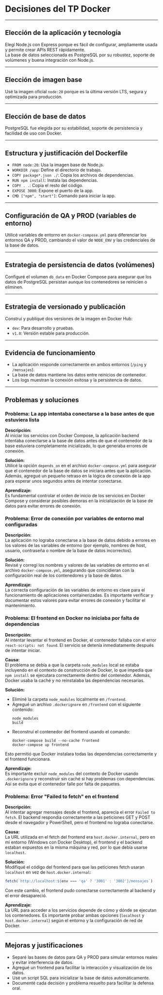 # Decisiones del TP Docker

---

## Elección de la aplicación y tecnología

Elegí Node.js con Express porque es fácil de configurar, ampliamente usada y permite crear APIs REST rápidamente.  
La base de datos seleccionada es PostgreSQL por su robustez, soporte de volúmenes y buena integración con Node.js.

---

## Elección de imagen base

Usé la imagen oficial `node:20` porque es la última versión LTS, segura y optimizada para producción.

---

## Elección de base de datos

PostgreSQL fue elegida por su estabilidad, soporte de persistencia y facilidad de uso con Docker.

---

## Estructura y justificación del Dockerfile

- `FROM node:20`: Usa la imagen base de Node.js.
- `WORKDIR /app`: Define el directorio de trabajo.
- `COPY package*.json ./`: Copia los archivos de dependencias.
- `RUN npm install`: Instala las dependencias.
- `COPY . .`: Copia el resto del código.
- `EXPOSE 3000`: Expone el puerto de la app.
- `CMD ["npm", "start"]`: Comando para iniciar la app.

---

## Configuración de QA y PROD (variables de entorno)

Utilicé variables de entorno en `docker-compose.yml` para diferenciar los entornos QA y PROD, cambiando el valor de `NODE_ENV` y las credenciales de la base de datos.

---

## Estrategia de persistencia de datos (volúmenes)

Configuré el volumen `db_data` en Docker Compose para asegurar que los datos de PostgreSQL persistan aunque los contenedores se reinicien o eliminen.

---

## Estrategia de versionado y publicación

Construí y publiqué dos versiones de la imagen en Docker Hub:
- `dev`: Para desarrollo y pruebas.
- `v1.0`: Versión estable para producción.

---

## Evidencia de funcionamiento

- La aplicación responde correctamente en ambos entornos (`/ping` y `/mensajes`).
- La base de datos mantiene los datos entre reinicios de contenedor.
- Los logs muestran la conexión exitosa y la persistencia de datos.

---

## Problemas y soluciones

### Problema: La app intentaba conectarse a la base antes de que estuviera lista

**Descripción:**  
Al iniciar los servicios con Docker Compose, la aplicación backend intentaba conectarse a la base de datos antes de que el contenedor de la base estuviera completamente inicializado, lo que generaba errores de conexión.

**Solución:**  
Utilicé la opción `depends_on` en el archivo `docker-compose.yml` para asegurar que el contenedor de la base de datos se iniciara antes que la aplicación. Además, agregué un pequeño retraso en la lógica de conexión de la app para esperar unos segundos antes de intentar conectarse.

**Aprendizaje:**  
Es fundamental controlar el orden de inicio de los servicios en Docker Compose y considerar posibles demoras en la inicialización de la base de datos para evitar errores de conexión.


### Problema: Error de conexión por variables de entorno mal configuradas

**Descripción:**  
La aplicación no lograba conectarse a la base de datos debido a errores en los valores de las variables de entorno (por ejemplo, nombres de host, usuario, contraseña o nombre de la base de datos incorrectos).

**Solución:**  
Revisé y corregí los nombres y valores de las variables de entorno en el archivo `docker-compose.yml`, asegurando que coincidieran con la configuración real de los contenedores y la base de datos.

**Aprendizaje:**  
La correcta configuración de las variables de entorno es clave para el funcionamiento de aplicaciones containerizadas. Es importante verificar y documentar estos valores para evitar errores de conexión y facilitar el mantenimiento.

### Problema: El frontend en Docker no iniciaba por falta de dependencias

**Descripción:**  
Al intentar levantar el frontend en Docker, el contenedor fallaba con el error `react-scripts: not found`. El servicio se detenía inmediatamente después de intentar iniciar.

**Causa:**  
El problema se debía a que la carpeta `node_modules` local se estaba incluyendo en el contexto de construcción de Docker, lo que impedía que `npm install` se ejecutara correctamente dentro del contenedor. Además, Docker usaba la caché y no reinstalaba las dependencias necesarias.

**Solución:**  
- Eliminé la carpeta `node_modules` localmente en `/frontend`.
- Agregué un archivo `.dockerignore` en `/frontend` con el siguiente contenido:
  ```
  node_modules
  build
  ```
- Reconstruí el contenedor del frontend usando el comando:
  ```
  docker-compose build --no-cache frontend
  docker-compose up frontend
  ```
Esto permitió que Docker instalara todas las dependencias correctamente y el frontend funcionara.

**Aprendizaje:**  
Es importante excluir `node_modules` del contexto de Docker usando `.dockerignore` y reconstruir sin caché si hay problemas con dependencias. Así se evita que el contenedor falle por falta de paquetes.

### Problema: Error "Failed to fetch" en el frontend

**Descripción:**  
Al intentar agregar mensajes desde el frontend, aparecía el error `Failed to fetch`. El backend respondía correctamente a las peticiones GET y POST desde el navegador y PowerShell, pero el frontend no lograba conectarse.

**Causa:**  
La URL utilizada en el fetch del frontend era `host.docker.internal`, pero en mi entorno (Windows con Docker Desktop), el frontend y el backend estaban expuestos en la misma máquina y red, por lo que debía usarse `localhost`.

**Solución:**  
Modifiqué el código del frontend para que las peticiones fetch usaran `localhost` en vez de `host.docker.internal`:
```javascript
fetch(`http://localhost:${env === 'qa' ? '3001' : '3002'}/mensajes`)
```
Con este cambio, el frontend pudo conectarse correctamente al backend y el error desapareció.

**Aprendizaje:**  
La URL para acceder a los servicios depende de cómo y dónde se ejecutan los contenedores. Es importante probar ambas opciones (`localhost` y `host.docker.internal`) según el entorno y la configuración de red de Docker.

---


## Mejoras y justificaciones

- Separé las bases de datos para QA y PROD para simular entornos reales y evitar interferencia de datos.
- Agregué un frontend para facilitar la interacción y visualización de los datos.
- Usé un script SQL para inicializar la base de datos automáticamente.
- Documenté cada decisión y problema resuelto para facilitar la defensa oral.


